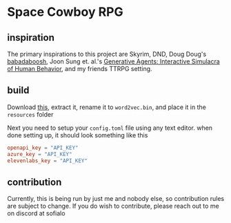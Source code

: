 # Space Cowboy RPG

## inspiration

The primary inspirations to this project are Skyrim, DND, Doug Doug's [babadaboosh](https://github.com/DougDougGithub/Babagaboosh.git), Joon Sung et. al.'s [Generative Agents: Interactive Simulacra of Human Behavior](https://github.com/joonspk-research/generative_agents), and my friends TTRPG setting.

## build

Download [this](https://drive.google.com/file/d/0B7XkCwpI5KDYNlNUTTlSS21pQmM), extract it, rename it to `word2vec.bin`, and place it in the `resources` folder

Next you need to setup your `config.toml` file using any text editor.
when done setting up, it should look something like this

```toml
openapi_key = "API_KEY"
azure_key = "API_KEY"
elevenlabs_key = "API_KEY"
```

## contribution

Currently, this is being run by just me and nobody else, so contribution rules are subject to change. If you do wish to contribute, please reach out to me on discord at sofialo
